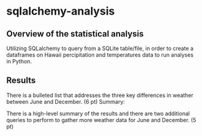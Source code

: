 # sqlalchemy-analysis


## Overview of the statistical analysis

Utilizing SQLalchemy to query from a SQLite table/file, in order to create a dataframes on Hawaii percipitation and temperatures data to run analyses in Python.

## Results

There is a bulleted list that addresses the three key differences in weather between June and December. (6 pt)
Summary:

There is a high-level summary of the results and there are two additional queries to perform to gather more weather data for June and December. (5 pt)
